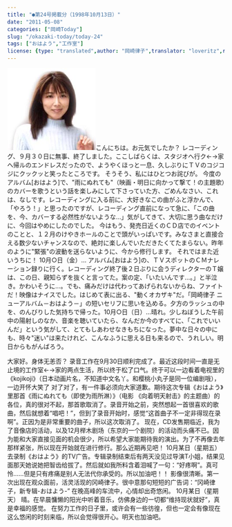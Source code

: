 ```yaml
---
title: "●第24号掲載分（1998年10月13日）"
date: "2011-05-08"
categories: ["岡崎Today"]
slug: "/okazaki-today/today-24"
tags: ["おはよう","工作室"]
license: {type: "translated",author: "岡崎律子",translator: "loveritz",reproduced-url: "http://www.ne.jp/asahi/okazaki/book/today/today24.html",reproduced-website: "岡崎律子Book"}
---
```


[![today24](./images/today24.jpg)](./images/today24.jpg)こんにちは。お元気でしたか？ レコーディング、９月３０日に無事、終了しました。ここしばらくは、スタジオへ行ク←→家へ帰ルのエンドレスだったので、ようやくほっと一息、久しぶりにＴＶのコジコジにクックッと笑ったところです。 そうそう、私にはひとつお詫びが。 今度のアルバム\[おはよう\]で、"雨にぬれても"（映画・明日に向かって撃て！の主題歌）のカバーを歌うという話を楽しみにして下さっていた方、ごめんなさい、これは、なしです。レコーディングに入る前に、大好きなこの曲がふと浮かんで、「やろう！」と思ったのですが、レコーディング直前になって急に、「この曲を、今、カバーする必然性がないような…」気がしてきて、大切に思う曲なだけに、今回はやめにしたのでした。 今はもう、発売日近くのＣＤ店でのイベントのことと、１２月のけやきホールのことで頭がいっぱいです。みなさまと直接合える数少ないチャンスなので、絶対に楽しんでいただきたくてたまらない。昨年のように"緊張"の波動を送らないように、今から修行します。 それではまた近いうちに！ 10月○日（金）… アルバム\[おはよう\]の、ＴＶスポットのＣＭナレーション録りに行く。レコーディング終了後２日ぶりに会うディレクターのＴ嬢は、この日、親知らずを抜くと言ってた。案の定、「いたいんです…。」と半泣き。かわいそうに…。でも、痛みだけは代わってあげられないからね、ファイトだ！映像はナイスでした。はじめて表に出る、"動くオカザキ"だ。「岡崎律子 ニューアルバム－おはよう－」の短いセリフに思いを込める。夕方のラッシュの中を、のんびりした気持ちで帰った。10月○日（日）…晴れ。少しねぼうした午前中の陽射しのなか、音楽を聴いていたら、なんだか今のすべてに、「これでいいんだ」という気がして、とてもしあわせなきもちになった。夢中な日々の中にも、時々"迷い"は来たけれど、こんなふうに思える日も来るので、うれしい。明日からもがんばろう。  
  
大家好。身体无恙否？ 录音工作在9月30日顺利完成了。最近这段时间一直是无止境的工作室←→家的两点生活，所以终于松了口气。终于可以一边看着电视里的《kojikoji》（日本动画片名，不知道中文名丫。和樱桃小丸子是同一位编剧哦），一边开怀大笑了 对了对了，有一件事必须向大家道歉。期待这次专辑《おはよう》里那首《雨にぬれても（即使为雨所淋）》（电影 《向着明天射击》的主题曲）的各位，真的很对不起，那首歌取消了。录音开始之前，突然想起一首很喜欢的歌曲，然后就想着“唱吧！”，但到了录音开始时，感觉“这首曲子不一定非得现在录啊”。正因为是非常重要的曲子，所以这次取消了。 现在，CD发售期临近，我为了音像店的活动，以及12月榉木剧场（东京的一个剧院）的活动而头痛不已。因为能和大家直接见面的机会很少，所以希望大家能期待我的演出。为了不再像去年那样紧张，所以现在开始就在进行修行。那么近期再见吧！ 10月某日（星期五） 去录制《おはよう》的TV广告。专辑录制结束后有两天没见过导演T小姐，结果见面那天她说她把智齿给拔了。然后就如我所料含着泪喊了一句：“好疼啊”。真可怜……但是只有疼痛是别人无法代你承受的。所以加油吧！！ 影像很清晰。第一次出现在观众面前，活灵活现的冈崎律子。很中意那句短短的广告词：“冈崎律子，新专辑-おはよう-” 在晚高峰的车流中，心情却出奇悠闲。 10月某日（星期天） 晴。在早晨慵懒的阳光中听着音乐，仿佛身边的一切都“维持现状就好”，真是幸福的感觉。 在努力工作的日子里，或许会有一些彷徨，但也一定会有像现在这么悠闲的时刻来临，所以会觉得很开心。明天也加油吧。
